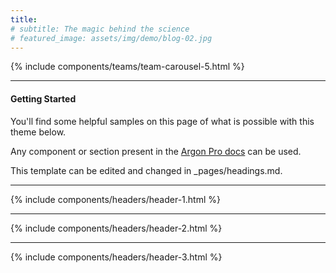 ```yaml
---
title:
# subtitle: The magic behind the science
# featured_image: assets/img/demo/blog-02.jpg
---
```

{% include components/teams/team-carousel-5.html %}

--- 
#### Getting Started
You'll find some helpful samples on this page of what is possible with this theme below. 

Any component or section present in the [Argon Pro docs](https://demos.creative-tim.com/argon-design-system-pro/docs/1.0/getting-started/overview.html) can be used.

This template can be edited and changed in _pages/headings.md.

---

{% include components/headers/header-1.html %}

---

{% include components/headers/header-2.html %}

---

{% include components/headers/header-3.html %}

